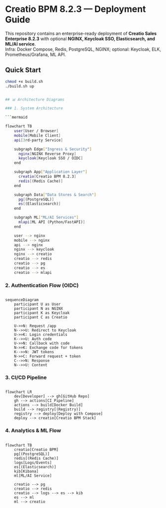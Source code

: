 # Creatio BPM 8.2.3 — Deployment Guide

This repository contains an enterprise-ready deployment of **Creatio Sales Enterprise 8.2.3** with optional **NGINX, Keycloak SSO, Elasticsearch, and ML/AI service**.  
Infra: Docker Compose, Redis, PostgreSQL, NGINX; optional: Keycloak, ELK, Prometheus/Grafana, ML API.

## Quick Start

```bash
chmod +x build.sh
./build.sh up


## 📊 Architecture Diagrams

### 1. System Architecture

```mermaid

flowchart TB
    user[User / Browser]
    mobile[Mobile Client]
    api[3rd-party Service]

    subgraph Edge["Ingress & Security"]
      nginx[NGINX Reverse Proxy]
      keycloak[Keycloak SSO / OIDC]
    end

    subgraph App["Application Layer"]
      creatio[Creatio BPM 8.2.3]
      redis[(Redis Cache)]
    end

    subgraph Data["Data Stores & Search"]
      pg[(PostgreSQL)]
      es[(Elasticsearch)]
    end

    subgraph ML["ML/AI Services"]
      mlapi[ML API (Python/FastAPI)]
    end

    user --> nginx
    mobile --> nginx
    api --> nginx
    nginx --> keycloak
    nginx --> creatio
    creatio --> redis
    creatio --> pg
    creatio --> es
    creatio --> mlapi
```

### 2. Authentication Flow (OIDC)

```mermaid

sequenceDiagram
    participant U as User
    participant N as NGINX
    participant K as Keycloak
    participant C as Creatio

    U->>N: Request /app
    N-->>U: Redirect to Keycloak
    U->>K: Login credentials
    K-->>U: Auth code
    U->>N: Callback with code
    N->>K: Exchange code for tokens
    K-->>N: JWT tokens
    N->>C: Forward request + token
    C-->>N: Response
    N-->>U: Content
```

### 3. CI/CD Pipeline

```mermaid

flowchart LR
    dev[Developer] --> gh[GitHub Repo]
    gh --> actions[CI Pipeline]
    actions --> build[Docker Build]
    build --> registry[(Registry)]
    registry --> deploy[Deploy with Compose]
    deploy --> creatio[Creatio BPM Stack]
```

### 4. Analytics & ML Flow

```mermaid

flowchart TB
    creatio[Creatio BPM]
    pg[(PostgreSQL)]
    redis[(Redis Cache)]
    logs[Logs/Events]
    es[(Elasticsearch)]
    kib[Kibana]
    ml[ML/AI Service]

    creatio --> pg
    creatio --> redis
    creatio --> logs --> es --> kib
    es --> ml
    ml --> creatio

```
